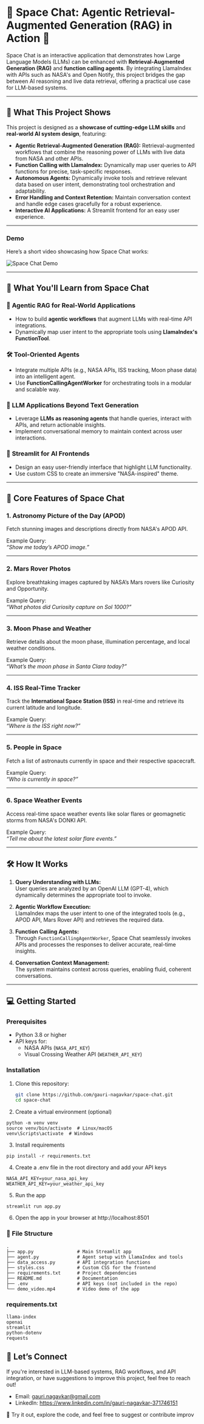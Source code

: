 # 🚀 Space Chat: Agentic Retrieval-Augmented Generation (RAG) in Action 🌌

Space Chat is an interactive application that demonstrates how Large Language Models (LLMs) can be enhanced with **Retrieval-Augmented Generation (RAG)** and **function calling agents**. By integrating LlamaIndex with APIs such as NASA's and Open Notify, this project bridges the gap between AI reasoning and live data retrieval, offering a practical use case for LLM-based systems.


---

## 🌟 What This Project Shows

This project is designed as a **showcase of cutting-edge LLM skills** and **real-world AI system design**, featuring:

- **Agentic Retrieval-Augmented Generation (RAG):** Retrieval-augmented workflows that combine the reasoning power of LLMs with live data from NASA and other APIs.
- **Function Calling with LlamaIndex:** Dynamically map user queries to API functions for precise, task-specific responses.
- **Autonomous Agents:** Dynamically invoke tools and retrieve relevant data based on user intent, demonstrating tool orchestration and adaptability.
- **Error Handling and Context Retention:** Maintain conversation context and handle edge cases gracefully for a robust experience.
- **Interactive AI Applications:** A Streamlit frontend for an easy user experience.

---

### Demo
Here’s a short video showcasing how Space Chat works:

![Space Chat Demo](./demo_vid.gif)

---

## 🧠 What You'll Learn from Space Chat

### 🚀 **Agentic RAG for Real-World Applications**
- How to build **agentic workflows** that augment LLMs with real-time API integrations.
- Dynamically map user intent to the appropriate tools using **LlamaIndex's FunctionTool**.

### 🛠️ **Tool-Oriented Agents**
- Integrate multiple APIs (e.g., NASA APIs, ISS tracking, Moon phase data) into an intelligent agent.
- Use **FunctionCallingAgentWorker** for orchestrating tools in a modular and scalable way.

### 🌌 **LLM Applications Beyond Text Generation**
- Leverage **LLMs as reasoning agents** that handle queries, interact with APIs, and return actionable insights.
- Implement conversational memory to maintain context across user interactions.

### 🎨 **Streamlit for AI Frontends**
- Design an easy user-friendly interface that highlight LLM functionality.
- Use custom CSS to create an immersive "NASA-inspired" theme.

---

## 🚀 Core Features of Space Chat

### **1. Astronomy Picture of the Day (APOD)**
Fetch stunning images and descriptions directly from NASA's APOD API.

Example Query:  
_“Show me today’s APOD image.”_

---

### **2. Mars Rover Photos**
Explore breathtaking images captured by NASA’s Mars rovers like Curiosity and Opportunity.

Example Query:  
_“What photos did Curiosity capture on Sol 1000?”_

---

### **3. Moon Phase and Weather**
Retrieve details about the moon phase, illumination percentage, and local weather conditions.

Example Query:  
_“What’s the moon phase in Santa Clara today?”_

---

### **4. ISS Real-Time Tracker**
Track the **International Space Station (ISS)** in real-time and retrieve its current latitude and longitude.

Example Query:  
_“Where is the ISS right now?”_

---

### **5. People in Space**
Fetch a list of astronauts currently in space and their respective spacecraft.

Example Query:  
_“Who is currently in space?”_

---

### **6. Space Weather Events**
Access real-time space weather events like solar flares or geomagnetic storms from NASA's DONKI API.

Example Query:  
_“Tell me about the latest solar flare events.”_

---

## 🛠️ How It Works

1. **Query Understanding with LLMs:**  
   User queries are analyzed by an OpenAI LLM (GPT-4), which dynamically determines the appropriate tool to invoke.

2. **Agentic Workflow Execution:**  
   LlamaIndex maps the user intent to one of the integrated tools (e.g., APOD API, Mars Rover API) and retrieves the required data.

3. **Function Calling Agents:**  
   Through `FunctionCallingAgentWorker`, Space Chat seamlessly invokes APIs and processes the responses to deliver accurate, real-time insights.

4. **Conversation Context Management:**  
   The system maintains context across queries, enabling fluid, coherent conversations.

---

## 💻 Getting Started

### Prerequisites
- Python 3.8 or higher
- API keys for:
  - NASA APIs (`NASA_API_KEY`)
  - Visual Crossing Weather API (`WEATHER_API_KEY`)

### Installation

1. Clone this repository:
   ```bash
   git clone https://github.com/gauri-nagavkar/space-chat.git
   cd space-chat

2. Create a virtual environment (optional)
```
python -m venv venv
source venv/bin/activate  # Linux/macOS
venv\Scripts\activate  # Windows
```

3. Install requirements
```
pip install -r requirements.txt
```

4. Create a .env file in the root directory and add your API keys
```
NASA_API_KEY=your_nasa_api_key
WEATHER_API_KEY=your_weather_api_key
```

5. Run the app
```
streamlit run app.py
```

6. Open the app in your browser at http://localhost:8501

### 📜 File Structure
```
.
├── app.py                # Main Streamlit app
├── agent.py              # Agent setup with LlamaIndex and tools
├── data_access.py        # API integration functions
├── styles.css            # Custom CSS for the frontend
├── requirements.txt      # Project dependencies
├── README.md             # Documentation
├── .env                  # API keys (not included in the repo)
└── demo_video.mp4        # Video demo of the app
```

### requirements.txt
```
llama-index
openai
streamlit
python-dotenv
requests
```

## 🤝 Let’s Connect

If you're interested in LLM-based systems, RAG workflows, and API integration, or have suggestions to improve this project, feel free to reach out!

- Email: gauri.nagavkar@gmail.com
- LinkedIn: https://www.linkedin.com/in/gauri-nagavkar-371746151

🚀 Try it out, explore the code, and feel free to suggest or contribute improv